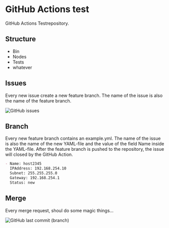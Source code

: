 # GitHub Actions test

GitHub Actions Testrepository.

## Structure

- Bin
- Nodes
- Tests
- whatever

## Issues

Every new issue create a new feature branch. The name of the issue is also the name of the feature branch.

![GitHub issues](https://img.shields.io/github/issues-raw/tinuwalther/actionstest)

## Branch

Every new feature branch contains an example.yml. The name of the issue is also the name of the new YAML-file and the value of the field Name inside the YAML-file. After the feature branch is pushed to the repository, the issue will closed by the GitHub Action.

````markdown
- Name: host2345
  IPAddress: 192.168.254.10
  Subnet: 255.255.255.0
  Gateway: 192.168.254.1
  Status: new
 ````

## Merge

Every merge request, shoul do some magic things... 

![GitHub last commit (branch)](https://img.shields.io/github/last-commit/tinuwalther/actionstest/main)
